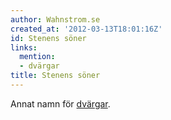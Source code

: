 ```yaml
---
author: Wahnstrom.se
created_at: '2012-03-13T18:01:16Z'
id: Stenens söner
links:
  mention:
  - dvärgar
title: Stenens söner
---
```


Annat namn för [dvärgar].

  [dvärgar]: dvärgar